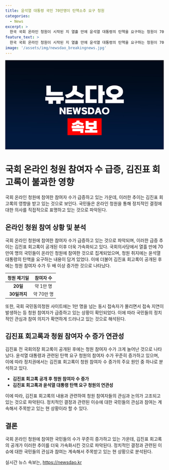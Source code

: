 ```yaml
---
title: 윤석열 대통령 국민 70만명이 탄핵소추 요구 청원
categories:
  - News
excerpt: >
  한국 국회 온라인 청원이 시작된 지 열흘 만에 윤석열 대통령의 탄핵을 요구하는 청원이 70만명이 넘는 참여를 기록했다. 이는 20일에 제기된 청원으로, 관련된 이슈들이 지속적으로 확산 중이다. 국민동의청원은 30일 이내 5만명 이상의 동의가 있을 경우 상임위원회로 회부되며, 23일 요건을 충족하여 법제사법위원회로 회부되었다. 김진표 전 국회의장 회고록 공개 후 참여자 수가 증가하며, 이재명 전 민주당 대표 지지자 커뮤니티에서도 활발한 독려가 이뤄지고 있다. 앞으로 20일이 남았지만, 100만 명을 넘을 수 있다는 관측이 나오고 있다.
feature_text: >
  한국 국회 온라인 청원이 시작된 지 열흘 만에 윤석열 대통령의 탄핵을 요구하는 청원이 70만명이 넘는 참여를 기록했다. 이는 20일에 제기된 청원으로, 관련된 이슈들이 지속적으로 확산 중이다. 국민동의청원은 30일 이내 5만명 이상의 동의가 있을 경우 상임위원회로 회부되며, 23일 요건을 충족하여 법제사법위원회로 회부되었다. 김진표 전 국회의장 회고록 공개 후 참여자 수가 증가하며, 이재명 전 민주당 대표 지지자 커뮤니티에서도 활발한 독려가 이뤄지고 있다. 앞으로 20일이 남았지만, 100만 명을 넘을 수 있다는 관측이 나오고 있다.
image: '/assets/img/newsdao_breakingnews.jpg'
---
```


<p><img src="/assets/img/newsdao_breakingnews.jpg" alt="pcversion 속보" /></p>

<h1>국회 온라인 청원 참여자 수 급증, 김진표 회고록이 불과한 영향</h1>

<p>국회 온라인 청원에 참여한 참여자 수가 급증하고 있는 가운데, 이러한 추이는 김진표 회고록의 영향을 받고 있는 것으로 보인다. 국민들은 온라인 청원을 통해 정치적인 결정에 대한 의사를 직접적으로 표명하고 있는 것으로 파악된다.</p>

<h2 data-ke-size="size26">온라인 청원 참여 상황 및 분석</h2>

<p data-ke-size="size16">국회 온라인 청원에 참여한 참여자 수가 급증하고 있는 것으로 파악되며, 이러한 급증 추이는 김진표 회고록이 공개된 이후 더욱 가속화되고 있다. 국회의사당에서 열흘 만에 70만여 명의 국민들이 온라인 청원에 참여한 것으로 집계되었으며, 청원 취지에는 윤석열 대통령의 탄핵을 요구하는 내용이 담겨 있었다. 이에 더불어 김진표 회고록이 공개된 후에는 청원 참여자 수가 두 배 이상 증가한 것으로 나타났다.</p>

<table>
<thead>
<tr>
<th style="text-align: center; height: 17px;"><b>청원 제기일</b></th>
<th style="text-align: center; height: 17px;"><b>참여자 수</b></th>
</tr>
</thead>
<tbody>
<tr>
<td style="text-align: center; height: 17px;"><b>20일</b></td>
<td style="text-align: center; height: 17px;">약 1만 명</td>
</tr>
<tr>
<td style="text-align: center; height: 17px;"><b>30일까지</b></td>
<td style="text-align: center; height: 17px;">약 70만 명</td>
</tr>
</tbody>
</table>

<p data-ke-size="size16">또한, 국회 국민동의청원 사이트에는 1만 명을 넘는 동시 접속자가 몰리면서 접속 지연이 발생하는 등 청원 참여자가 급증하고 있는 상황이 확인되었다. 이에 따라 국민들의 정치적인 관심과 참여 의지가 확연하게 드러나고 있는 것으로 해석된다.</p>

<h2 data-ke-size="size26">김진표 회고록과 청원 참여자 수 증가 연관성</h2>

<p data-ke-size="size16">김진표 전 국회의장 회고록이 공개된 후에는 청원 참여자 수가 크게 늘어난 것으로 나타났다. 윤석열 대통령과 관련된 탄핵 요구 청원의 참여자 수가 꾸준히 증가하고 있으며, 이에 따라 정치권에서는 김진표 회고록이 청원 참여자 수 증가의 주요 원인 중 하나로 분석하고 있다.</p>

<ul>
<li><b>김진표 회고록 공개 후 청원 참여자 수 증가</b></li>
<li><b>김진표 회고록과 윤석열 대통령 탄핵 요구 청원의 연관성</b></li>
</ul>

<p data-ke-size="size16">이에 따라, 김진표 회고록의 내용과 관련하여 청원 참여자들의 관심과 논의가 고조되고 있는 것으로 파악된다. 정치적인 결정과 관련된 이슈에 대한 국민들의 관심과 참여는 계속해서 주목받고 있는 현 상황이라 할 수 있다.</p>

<h2 data-ke-size="size26">결론</h2>

<p data-ke-size="size16">국회 온라인 청원에 참여한 국민들의 수가 꾸준히 증가하고 있는 가운데, 김진표 회고록의 공개가 이러한 추이를 더욱 가속화시킨 것으로 파악된다. 정치적인 결정과 관련된 이슈에 대한 국민들의 관심과 참여는 계속해서 주목받고 있는 현 상황으로 분석된다.</p>
실시간 뉴스 속보는, <a href="https://newsdao.kr" rel="dofollow">https://newsdao.kr</a>


